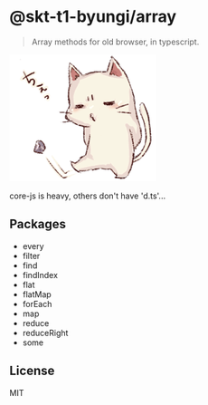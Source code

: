 # @skt-t1-byungi/array
> Array methods for old browser, in typescript.

![chi](chi.png)

core-js is heavy, others don't have 'd.ts'...

## Packages
- every
- filter
- find
- findIndex
- flat
- flatMap
- forEach
- map
- reduce
- reduceRight
- some

## License
MIT